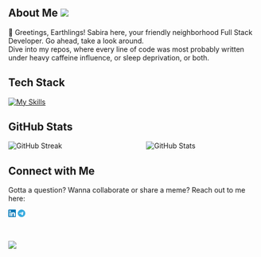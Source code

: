 ## About Me <img src="https://media.giphy.com/media/VgCDAzcKvsR6OM0uWg/giphy.gif" width="50">
👋 Greetings, Earthlings! Sabira here, your friendly neighborhood Full Stack Developer. 
Go ahead, take a look around.<br> Dive into my repos, where every line of code was most probably written under heavy caffeine influence, or sleep deprivation, or both. 


## Tech Stack
  [![My Skills](https://skillicons.dev/icons?i=html,css,javascript,typescript,react,vue,nodejs,laravel,mysql,mongodb,tailwind,sass,bootstrap,python&theme=dark)](https://skillicons.dev)
  <img src="https://avatars.githubusercontent.com/u/8085?s=200&v=4" alt="" style="width:6%;  top: -130px; ">

<!-- ## Connect with Me
[<img src="https://github.com/hello-sabira/hello-sabira/blob/main/icons/linkedin.svg" width="18" />](https://www.linkedin.com/in/sabiratahsinkhan/)
[<img src="https://github.com/hello-sabira/hello-sabira/blob/main/icons/index.png" width="25" />](https://codeforces.com/profile/hello_sabira)
[<img src="https://github.com/hello-sabira/hello-sabira/blob/main/icons/bee.png" width="30" />](https://www.beecrowd.com.br/judge/en/profile/574989)
[<img src="https://github.com/hello-sabira/hello-sabira/blob/main/icons/telegram-1.svg" width="18" />](https://t.me/hello_sabira) -->

## GitHub Stats
<div style="display: flex; justify-content: space-between;">
  <img src="https://github-readme-streak-stats.herokuapp.com?user=sabira-khan&theme=dracula&date_format=M%20j%5B%2C%20Y%5D" alt="GitHub Streak" style="width: 48%;">
  <img src="https://github-readme-stats-ten-swart-65.vercel.app/api?username=sabira-khan&show_icons=true&theme=tokyonight" alt="GitHub Stats" style="width: 45%;">
</div>

## Connect with Me
Gotta a question? Wanna collaborate or share a meme? Reach out to me here:

[<img src="https://github.com/hello-sabira/hello-sabira/blob/main/icons/linkedin.svg" width="3%" />](https://www.linkedin.com/in/sabiratahsinkhan/)
[<img src="https://github.com/hello-sabira/hello-sabira/blob/main/icons/telegram-1.svg" width="3%" />](https://t.me/hello_sabira)


<br>

![](https://komarev.com/ghpvc/?username=sabira-khan&color=blueviolet)
